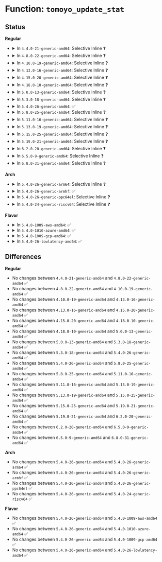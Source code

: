 # Function: <code>tomoyo_update_stat</code>

## Status
<b>Regular</b>
<ul>
<li>
<details>
<summary>In <code>4.4.0-21-generic-amd64</code>: Selective Inline ❓</summary>

```c
void tomoyo_update_stat(const u8 index)
```

```json
{
  "name": "tomoyo_update_stat",
  "collision_type": "Unique Global",
  "inline_type": "Selective",
  "funcs": [
    {
      "addr": 18446744071582418675,
      "name": "tomoyo_update_stat",
      "external": true,
      "loc": "security/tomoyo/common.c:2268",
      "file": "security/tomoyo/common.c",
      "inline": "not declared, inlined",
      "caller_inline": [
        "security/tomoyo/common.c:tomoyo_add_entry",
        "security/tomoyo/common.c:tomoyo_supervisor",
        "security/tomoyo/common.c:tomoyo_write_control"
      ],
      "caller_func": [
        "security/tomoyo/domain.c:tomoyo_assign_domain"
      ]
    }
  ],
  "symbols": [
    {
      "addr": 18446744071582428944,
      "name": "tomoyo_update_stat",
      "section": ".text",
      "bind": "STB_GLOBAL",
      "size": 37
    }
  ]
}
```
</details>
</li>
<li>
<details>
<summary>In <code>4.8.0-22-generic-amd64</code>: Selective Inline ❓</summary>

```c
void tomoyo_update_stat(const u8 index)
```

```json
{
  "name": "tomoyo_update_stat",
  "collision_type": "Unique Global",
  "inline_type": "Selective",
  "funcs": [
    {
      "addr": 18446744071582652314,
      "name": "tomoyo_update_stat",
      "external": true,
      "loc": "security/tomoyo/common.c:2268",
      "file": "security/tomoyo/common.c",
      "inline": "not declared, inlined",
      "caller_inline": [
        "security/tomoyo/common.c:tomoyo_write_control",
        "security/tomoyo/common.c:tomoyo_supervisor",
        "security/tomoyo/common.c:tomoyo_supervisor"
      ],
      "caller_func": [
        "security/tomoyo/domain.c:tomoyo_assign_domain"
      ]
    }
  ],
  "symbols": [
    {
      "addr": 18446744071582650672,
      "name": "tomoyo_update_stat",
      "section": ".text",
      "bind": "STB_GLOBAL",
      "size": 37
    }
  ]
}
```
</details>
</li>
<li>
<details>
<summary>In <code>4.10.0-19-generic-amd64</code>: Selective Inline ❓</summary>

```c
void tomoyo_update_stat(const u8 index)
```

```json
{
  "name": "tomoyo_update_stat",
  "collision_type": "Unique Global",
  "inline_type": "Selective",
  "funcs": [
    {
      "addr": 18446744071582745370,
      "name": "tomoyo_update_stat",
      "external": true,
      "loc": "security/tomoyo/common.c:2268",
      "file": "security/tomoyo/common.c",
      "inline": "not declared, inlined",
      "caller_inline": [
        "security/tomoyo/common.c:tomoyo_write_control",
        "security/tomoyo/common.c:tomoyo_supervisor",
        "security/tomoyo/common.c:tomoyo_supervisor"
      ],
      "caller_func": [
        "security/tomoyo/domain.c:tomoyo_assign_domain"
      ]
    }
  ],
  "symbols": [
    {
      "addr": 18446744071582743728,
      "name": "tomoyo_update_stat",
      "section": ".text",
      "bind": "STB_GLOBAL",
      "size": 37
    }
  ]
}
```
</details>
</li>
<li>
<details>
<summary>In <code>4.13.0-16-generic-amd64</code>: Selective Inline ❓</summary>

```c
void tomoyo_update_stat(const u8 index)
```

```json
{
  "name": "tomoyo_update_stat",
  "collision_type": "Unique Global",
  "inline_type": "Selective",
  "funcs": [
    {
      "addr": 18446744071582837996,
      "name": "tomoyo_update_stat",
      "external": true,
      "loc": "security/tomoyo/common.c:2268",
      "file": "security/tomoyo/common.c",
      "inline": "not declared, inlined",
      "caller_inline": [
        "security/tomoyo/common.c:tomoyo_write_control",
        "security/tomoyo/common.c:tomoyo_supervisor",
        "security/tomoyo/common.c:tomoyo_supervisor"
      ],
      "caller_func": [
        "security/tomoyo/domain.c:tomoyo_assign_domain"
      ]
    }
  ],
  "symbols": [
    {
      "addr": 18446744071582836080,
      "name": "tomoyo_update_stat",
      "section": ".text",
      "bind": "STB_GLOBAL",
      "size": 37
    }
  ]
}
```
</details>
</li>
<li>
<details>
<summary>In <code>4.15.0-20-generic-amd64</code>: Selective Inline ❓</summary>

```c
void tomoyo_update_stat(const u8 index)
```

```json
{
  "name": "tomoyo_update_stat",
  "collision_type": "Unique Global",
  "inline_type": "Selective",
  "funcs": [
    {
      "addr": 18446744071582994837,
      "name": "tomoyo_update_stat",
      "external": true,
      "loc": "security/tomoyo/common.c:2269",
      "file": "security/tomoyo/common.c",
      "inline": "not declared, inlined",
      "caller_inline": [
        "security/tomoyo/common.c:tomoyo_write_control",
        "security/tomoyo/common.c:tomoyo_supervisor",
        "security/tomoyo/common.c:tomoyo_supervisor"
      ],
      "caller_func": [
        "security/tomoyo/domain.c:tomoyo_assign_domain"
      ]
    }
  ],
  "symbols": [
    {
      "addr": 18446744071582992912,
      "name": "tomoyo_update_stat",
      "section": ".text",
      "bind": "STB_GLOBAL",
      "size": 38
    }
  ]
}
```
</details>
</li>
<li>
<details>
<summary>In <code>4.18.0-10-generic-amd64</code>: Selective Inline ❓</summary>

```c
void tomoyo_update_stat(const u8 index)
```

```json
{
  "name": "tomoyo_update_stat",
  "collision_type": "Unique Global",
  "inline_type": "Selective",
  "funcs": [
    {
      "addr": 18446744071583195226,
      "name": "tomoyo_update_stat",
      "external": true,
      "loc": "security/tomoyo/common.c:2269",
      "file": "security/tomoyo/common.c",
      "inline": "not declared, inlined",
      "caller_inline": [
        "security/tomoyo/common.c:tomoyo_write_control",
        "security/tomoyo/common.c:tomoyo_supervisor",
        "security/tomoyo/common.c:tomoyo_supervisor"
      ],
      "caller_func": [
        "security/tomoyo/domain.c:tomoyo_assign_domain"
      ]
    }
  ],
  "symbols": [
    {
      "addr": 18446744071583193472,
      "name": "tomoyo_update_stat",
      "section": ".text",
      "bind": "STB_GLOBAL",
      "size": 38
    }
  ]
}
```
</details>
</li>
<li>
<details>
<summary>In <code>5.0.0-13-generic-amd64</code>: Selective Inline ❓</summary>

```c
void tomoyo_update_stat(const u8 index)
```

```json
{
  "name": "tomoyo_update_stat",
  "collision_type": "Unique Global",
  "inline_type": "Selective",
  "funcs": [
    {
      "addr": 18446744071583311701,
      "name": "tomoyo_update_stat",
      "external": true,
      "loc": "security/tomoyo/common.c:2270",
      "file": "security/tomoyo/common.c",
      "inline": "not declared, inlined",
      "caller_inline": [
        "security/tomoyo/common.c:tomoyo_write_control",
        "security/tomoyo/common.c:tomoyo_supervisor",
        "security/tomoyo/common.c:tomoyo_supervisor"
      ],
      "caller_func": [
        "security/tomoyo/domain.c:tomoyo_assign_domain"
      ]
    }
  ],
  "symbols": [
    {
      "addr": 18446744071583309856,
      "name": "tomoyo_update_stat",
      "section": ".text",
      "bind": "STB_GLOBAL",
      "size": 38
    }
  ]
}
```
</details>
</li>
<li>
<details>
<summary>In <code>5.3.0-18-generic-amd64</code>: Selective Inline ❓</summary>

```c
void tomoyo_update_stat(const u8 index)
```

```json
{
  "name": "tomoyo_update_stat",
  "collision_type": "Unique Global",
  "inline_type": "Selective",
  "funcs": [
    {
      "addr": 18446744071583499000,
      "name": "tomoyo_update_stat",
      "external": true,
      "loc": "security/tomoyo/common.c:2335",
      "file": "security/tomoyo/common.c",
      "inline": "not declared, inlined",
      "caller_inline": [
        "security/tomoyo/common.c:tomoyo_write_control",
        "security/tomoyo/common.c:tomoyo_supervisor",
        "security/tomoyo/common.c:tomoyo_supervisor"
      ],
      "caller_func": [
        "security/tomoyo/domain.c:tomoyo_assign_domain"
      ]
    }
  ],
  "symbols": [
    {
      "addr": 18446744071583497136,
      "name": "tomoyo_update_stat",
      "section": ".text",
      "bind": "STB_GLOBAL",
      "size": 38
    }
  ]
}
```
</details>
</li>
<li>
<details>
<summary>In <code>5.4.0-26-generic-amd64</code>: ✅</summary>

```c
void tomoyo_update_stat(const u8 index)
```

```json
{
  "name": "tomoyo_update_stat",
  "collision_type": "Unique Global",
  "inline_type": "No",
  "funcs": [
    {
      "addr": 18446744071583601536,
      "name": "tomoyo_update_stat",
      "external": true,
      "loc": "security/tomoyo/common.c:2337",
      "file": "security/tomoyo/common.c",
      "inline": "seen, unknown",
      "caller_inline": [],
      "caller_func": [
        "security/tomoyo/common.c:tomoyo_write_control",
        "security/tomoyo/common.c:tomoyo_supervisor",
        "security/tomoyo/common.c:tomoyo_supervisor",
        "security/tomoyo/domain.c:tomoyo_assign_domain"
      ]
    }
  ],
  "symbols": [
    {
      "addr": 18446744071583601536,
      "name": "tomoyo_update_stat",
      "section": ".text",
      "bind": "STB_GLOBAL",
      "size": 43
    }
  ]
}
```
</details>
</li>
<li>
<details>
<summary>In <code>5.8.0-25-generic-amd64</code>: Selective Inline ❓</summary>

```c
void tomoyo_update_stat(const u8 index)
```

```json
{
  "name": "tomoyo_update_stat",
  "collision_type": "Unique Global",
  "inline_type": "Selective",
  "funcs": [
    {
      "addr": 18446744071583962342,
      "name": "tomoyo_update_stat",
      "external": true,
      "loc": "security/tomoyo/common.c:2337",
      "file": "security/tomoyo/common.c",
      "inline": "not declared, inlined",
      "caller_inline": [
        "security/tomoyo/common.c:tomoyo_write_control",
        "security/tomoyo/common.c:tomoyo_supervisor",
        "security/tomoyo/common.c:tomoyo_add_entry"
      ],
      "caller_func": [
        "security/tomoyo/domain.c:tomoyo_assign_domain"
      ]
    }
  ],
  "symbols": [
    {
      "addr": 18446744071583960704,
      "name": "tomoyo_update_stat",
      "section": ".text",
      "bind": "STB_GLOBAL",
      "size": 46
    }
  ]
}
```
</details>
</li>
<li>
<details>
<summary>In <code>5.11.0-16-generic-amd64</code>: Selective Inline ❓</summary>

```c
void tomoyo_update_stat(const u8 index)
```

```json
{
  "name": "tomoyo_update_stat",
  "collision_type": "Unique Global",
  "inline_type": "Selective",
  "funcs": [
    {
      "addr": 18446744071584082198,
      "name": "tomoyo_update_stat",
      "external": true,
      "loc": "security/tomoyo/common.c:2337",
      "file": "security/tomoyo/common.c",
      "inline": "not declared, inlined",
      "caller_inline": [
        "security/tomoyo/common.c:tomoyo_write_control",
        "security/tomoyo/common.c:tomoyo_supervisor",
        "security/tomoyo/common.c:tomoyo_add_entry"
      ],
      "caller_func": [
        "security/tomoyo/domain.c:tomoyo_assign_domain"
      ]
    }
  ],
  "symbols": [
    {
      "addr": 18446744071584080560,
      "name": "tomoyo_update_stat",
      "section": ".text",
      "bind": "STB_GLOBAL",
      "size": 46
    }
  ]
}
```
</details>
</li>
<li>
<details>
<summary>In <code>5.13.0-19-generic-amd64</code>: Selective Inline ❓</summary>

```c
void tomoyo_update_stat(const u8 index)
```

```json
{
  "name": "tomoyo_update_stat",
  "collision_type": "Unique Global",
  "inline_type": "Selective",
  "funcs": [
    {
      "addr": 18446744071584109964,
      "name": "tomoyo_update_stat",
      "external": true,
      "loc": "security/tomoyo/common.c:2337",
      "file": "security/tomoyo/common.c",
      "inline": "not declared, inlined",
      "caller_inline": [
        "security/tomoyo/common.c:tomoyo_write_control",
        "security/tomoyo/common.c:tomoyo_supervisor",
        "security/tomoyo/common.c:tomoyo_add_entry"
      ],
      "caller_func": [
        "security/tomoyo/domain.c:tomoyo_assign_domain"
      ]
    }
  ],
  "symbols": [
    {
      "addr": 18446744071584108144,
      "name": "tomoyo_update_stat",
      "section": ".text",
      "bind": "STB_GLOBAL",
      "size": 46
    }
  ]
}
```
</details>
</li>
<li>
<details>
<summary>In <code>5.15.0-25-generic-amd64</code>: Selective Inline ❓</summary>

```c
void tomoyo_update_stat(const u8 index)
```

```json
{
  "name": "tomoyo_update_stat",
  "collision_type": "Unique Global",
  "inline_type": "Selective",
  "funcs": [
    {
      "addr": 18446744071584490455,
      "name": "tomoyo_update_stat",
      "external": true,
      "loc": "security/tomoyo/common.c:2337",
      "file": "security/tomoyo/common.c",
      "inline": "not declared, inlined",
      "caller_inline": [
        "security/tomoyo/common.c:tomoyo_write_control",
        "security/tomoyo/common.c:tomoyo_supervisor",
        "security/tomoyo/common.c:tomoyo_add_entry"
      ],
      "caller_func": [
        "security/tomoyo/domain.c:tomoyo_assign_domain"
      ]
    }
  ],
  "symbols": [
    {
      "addr": 18446744071584488768,
      "name": "tomoyo_update_stat",
      "section": ".text",
      "bind": "STB_GLOBAL",
      "size": 93
    }
  ]
}
```
</details>
</li>
<li>
<details>
<summary>In <code>5.19.0-21-generic-amd64</code>: Selective Inline ❓</summary>

```c
void tomoyo_update_stat(const u8 index)
```

```json
{
  "name": "tomoyo_update_stat",
  "collision_type": "Unique Global",
  "inline_type": "Selective",
  "funcs": [
    {
      "addr": 18446744071585125527,
      "name": "tomoyo_update_stat",
      "external": true,
      "loc": "security/tomoyo/common.c:2328",
      "file": "security/tomoyo/common.c",
      "inline": "not declared, inlined",
      "caller_inline": [
        "security/tomoyo/common.c:tomoyo_write_control",
        "security/tomoyo/common.c:tomoyo_supervisor",
        "security/tomoyo/common.c:tomoyo_add_entry"
      ],
      "caller_func": [
        "security/tomoyo/domain.c:tomoyo_assign_domain"
      ]
    }
  ],
  "symbols": [
    {
      "addr": 18446744071585123760,
      "name": "tomoyo_update_stat",
      "section": ".text",
      "bind": "STB_GLOBAL",
      "size": 103
    }
  ]
}
```
</details>
</li>
<li>
<details>
<summary>In <code>6.2.0-20-generic-amd64</code>: Selective Inline ❓</summary>

```c
void tomoyo_update_stat(const u8 index)
```

```json
{
  "name": "tomoyo_update_stat",
  "collision_type": "Unique Global",
  "inline_type": "Selective",
  "funcs": [
    {
      "addr": 18446744071585850045,
      "name": "tomoyo_update_stat",
      "external": true,
      "loc": "security/tomoyo/common.c:2328",
      "file": "security/tomoyo/common.c",
      "inline": "not declared, inlined",
      "caller_inline": [
        "security/tomoyo/common.c:tomoyo_write_control",
        "security/tomoyo/common.c:tomoyo_supervisor",
        "security/tomoyo/common.c:tomoyo_add_entry"
      ],
      "caller_func": [
        "security/tomoyo/domain.c:tomoyo_assign_domain"
      ]
    }
  ],
  "symbols": [
    {
      "addr": 18446744071585848128,
      "name": "tomoyo_update_stat",
      "section": ".text",
      "bind": "STB_GLOBAL",
      "size": 103
    }
  ]
}
```
</details>
</li>
<li>
<details>
<summary>In <code>6.5.0-9-generic-amd64</code>: Selective Inline ❓</summary>

```c
void tomoyo_update_stat(const u8 index)
```

```json
{
  "name": "tomoyo_update_stat",
  "collision_type": "Unique Global",
  "inline_type": "Selective",
  "funcs": [
    {
      "addr": 18446744071586082060,
      "name": "tomoyo_update_stat",
      "external": true,
      "loc": "security/tomoyo/common.c:2328",
      "file": "security/tomoyo/common.c",
      "inline": "not declared, inlined",
      "caller_inline": [
        "security/tomoyo/common.c:tomoyo_write_control",
        "security/tomoyo/common.c:tomoyo_supervisor",
        "security/tomoyo/common.c:tomoyo_add_entry"
      ],
      "caller_func": [
        "security/tomoyo/domain.c:tomoyo_assign_domain"
      ]
    }
  ],
  "symbols": [
    {
      "addr": 18446744071586080096,
      "name": "tomoyo_update_stat",
      "section": ".text",
      "bind": "STB_GLOBAL",
      "size": 103
    }
  ]
}
```
</details>
</li>
<li>
<details>
<summary>In <code>6.8.0-31-generic-amd64</code>: Selective Inline ❓</summary>

```c
void tomoyo_update_stat(const u8 index)
```

```json
{
  "name": "tomoyo_update_stat",
  "collision_type": "Unique Global",
  "inline_type": "Selective",
  "funcs": [
    {
      "addr": 18446744071586331164,
      "name": "tomoyo_update_stat",
      "external": true,
      "loc": "security/tomoyo/common.c:2329",
      "file": "security/tomoyo/common.c",
      "inline": "not declared, inlined",
      "caller_inline": [
        "security/tomoyo/common.c:tomoyo_write_control",
        "security/tomoyo/common.c:tomoyo_supervisor",
        "security/tomoyo/common.c:tomoyo_add_entry"
      ],
      "caller_func": [
        "security/tomoyo/domain.c:tomoyo_assign_domain"
      ]
    }
  ],
  "symbols": [
    {
      "addr": 18446744071586329104,
      "name": "tomoyo_update_stat",
      "section": ".text",
      "bind": "STB_GLOBAL",
      "size": 103
    }
  ]
}
```
</details>
</li>
</ul>
<b>Arch</b>
<ul>
<li>
<details>
<summary>In <code>5.4.0-26-generic-arm64</code>: Selective Inline ❓</summary>

```c
void tomoyo_update_stat(const u8 index)
```

```json
{
  "name": "tomoyo_update_stat",
  "collision_type": "Unique Global",
  "inline_type": "Selective",
  "funcs": [
    {
      "addr": 18446603336495387744,
      "name": "tomoyo_update_stat",
      "external": true,
      "loc": "security/tomoyo/common.c:2337",
      "file": "security/tomoyo/common.c",
      "inline": "not declared, inlined",
      "caller_inline": [
        "security/tomoyo/common.c:tomoyo_write_control",
        "security/tomoyo/common.c:tomoyo_supervisor",
        "security/tomoyo/common.c:tomoyo_supervisor"
      ],
      "caller_func": [
        "security/tomoyo/domain.c:tomoyo_assign_domain"
      ]
    }
  ],
  "symbols": [
    {
      "addr": 18446603336495385656,
      "name": "tomoyo_update_stat",
      "section": ".text",
      "bind": "STB_GLOBAL",
      "size": 108
    }
  ]
}
```
</details>
</li>
<li>
<details>
<summary>In <code>5.4.0-26-generic-armhf</code>: ✅</summary>

```c
void tomoyo_update_stat(const u8 index)
```

```json
{
  "name": "tomoyo_update_stat",
  "collision_type": "Unique Global",
  "inline_type": "No",
  "funcs": [
    {
      "addr": 3228757304,
      "name": "tomoyo_update_stat",
      "external": true,
      "loc": "security/tomoyo/common.c:2337",
      "file": "security/tomoyo/common.c",
      "inline": "seen, unknown",
      "caller_inline": [],
      "caller_func": [
        "security/tomoyo/common.c:tomoyo_write_control",
        "security/tomoyo/common.c:tomoyo_supervisor",
        "security/tomoyo/common.c:tomoyo_supervisor",
        "security/tomoyo/domain.c:tomoyo_assign_domain"
      ]
    }
  ],
  "symbols": [
    {
      "addr": 3228757304,
      "name": "tomoyo_update_stat",
      "section": ".text",
      "bind": "STB_GLOBAL",
      "size": 80
    }
  ]
}
```
</details>
</li>
<li>
<details>
<summary>In <code>5.4.0-26-generic-ppc64el</code>: Selective Inline ❓</summary>

```c
void tomoyo_update_stat(const u8 index)
```

```json
{
  "name": "tomoyo_update_stat",
  "collision_type": "Unique Global",
  "inline_type": "Selective",
  "funcs": [
    {
      "addr": 13835058055289409256,
      "name": "tomoyo_update_stat",
      "external": true,
      "loc": "security/tomoyo/common.c:2337",
      "file": "security/tomoyo/common.c",
      "inline": "not declared, inlined",
      "caller_inline": [
        "security/tomoyo/common.c:tomoyo_write_control",
        "security/tomoyo/common.c:tomoyo_supervisor",
        "security/tomoyo/common.c:tomoyo_supervisor"
      ],
      "caller_func": [
        "security/tomoyo/domain.c:tomoyo_assign_domain"
      ]
    }
  ],
  "symbols": [
    {
      "addr": 13835058055289405728,
      "name": "tomoyo_update_stat",
      "section": ".text",
      "bind": "STB_GLOBAL",
      "size": 124
    }
  ]
}
```
</details>
</li>
<li>
<details>
<summary>In <code>5.4.0-24-generic-riscv64</code>: Selective Inline ❓</summary>

```c
void tomoyo_update_stat(const u8 index)
```

```json
{
  "name": "tomoyo_update_stat",
  "collision_type": "Unique Global",
  "inline_type": "Selective",
  "funcs": [
    {
      "addr": 18446743936274590040,
      "name": "tomoyo_update_stat",
      "external": true,
      "loc": "security/tomoyo/common.c:2337",
      "file": "security/tomoyo/common.c",
      "inline": "not declared, inlined",
      "caller_inline": [
        "security/tomoyo/common.c:tomoyo_write_control",
        "security/tomoyo/common.c:tomoyo_supervisor",
        "security/tomoyo/common.c:tomoyo_supervisor"
      ],
      "caller_func": [
        "security/tomoyo/domain.c:tomoyo_assign_domain"
      ]
    }
  ],
  "symbols": [
    {
      "addr": 18446743936274588388,
      "name": "tomoyo_update_stat",
      "section": ".text",
      "bind": "STB_GLOBAL",
      "size": 70
    }
  ]
}
```
</details>
</li>
</ul>
<b>Flavor</b>
<ul>
<li>
<details>
<summary>In <code>5.4.0-1009-aws-amd64</code>: ✅</summary>

```c
void tomoyo_update_stat(const u8 index)
```

```json
{
  "name": "tomoyo_update_stat",
  "collision_type": "Unique Global",
  "inline_type": "No",
  "funcs": [
    {
      "addr": 18446744071583570272,
      "name": "tomoyo_update_stat",
      "external": true,
      "loc": "security/tomoyo/common.c:2337",
      "file": "security/tomoyo/common.c",
      "inline": "seen, unknown",
      "caller_inline": [],
      "caller_func": [
        "security/tomoyo/common.c:tomoyo_write_control",
        "security/tomoyo/common.c:tomoyo_supervisor",
        "security/tomoyo/common.c:tomoyo_supervisor",
        "security/tomoyo/domain.c:tomoyo_assign_domain"
      ]
    }
  ],
  "symbols": [
    {
      "addr": 18446744071583570272,
      "name": "tomoyo_update_stat",
      "section": ".text",
      "bind": "STB_GLOBAL",
      "size": 43
    }
  ]
}
```
</details>
</li>
<li>
<details>
<summary>In <code>5.4.0-1010-azure-amd64</code>: ✅</summary>

```c
void tomoyo_update_stat(const u8 index)
```

```json
{
  "name": "tomoyo_update_stat",
  "collision_type": "Unique Global",
  "inline_type": "No",
  "funcs": [
    {
      "addr": 18446744071583507328,
      "name": "tomoyo_update_stat",
      "external": true,
      "loc": "security/tomoyo/common.c:2337",
      "file": "security/tomoyo/common.c",
      "inline": "seen, unknown",
      "caller_inline": [],
      "caller_func": [
        "security/tomoyo/common.c:tomoyo_write_control",
        "security/tomoyo/common.c:tomoyo_supervisor",
        "security/tomoyo/common.c:tomoyo_supervisor",
        "security/tomoyo/domain.c:tomoyo_assign_domain"
      ]
    }
  ],
  "symbols": [
    {
      "addr": 18446744071583507328,
      "name": "tomoyo_update_stat",
      "section": ".text",
      "bind": "STB_GLOBAL",
      "size": 43
    }
  ]
}
```
</details>
</li>
<li>
<details>
<summary>In <code>5.4.0-1009-gcp-amd64</code>: ✅</summary>

```c
void tomoyo_update_stat(const u8 index)
```

```json
{
  "name": "tomoyo_update_stat",
  "collision_type": "Unique Global",
  "inline_type": "No",
  "funcs": [
    {
      "addr": 18446744071583554048,
      "name": "tomoyo_update_stat",
      "external": true,
      "loc": "security/tomoyo/common.c:2337",
      "file": "security/tomoyo/common.c",
      "inline": "seen, unknown",
      "caller_inline": [],
      "caller_func": [
        "security/tomoyo/common.c:tomoyo_write_control",
        "security/tomoyo/common.c:tomoyo_supervisor",
        "security/tomoyo/common.c:tomoyo_supervisor",
        "security/tomoyo/domain.c:tomoyo_assign_domain"
      ]
    }
  ],
  "symbols": [
    {
      "addr": 18446744071583554048,
      "name": "tomoyo_update_stat",
      "section": ".text",
      "bind": "STB_GLOBAL",
      "size": 43
    }
  ]
}
```
</details>
</li>
<li>
<details>
<summary>In <code>5.4.0-26-lowlatency-amd64</code>: ✅</summary>

```c
void tomoyo_update_stat(const u8 index)
```

```json
{
  "name": "tomoyo_update_stat",
  "collision_type": "Unique Global",
  "inline_type": "No",
  "funcs": [
    {
      "addr": 18446744071583651104,
      "name": "tomoyo_update_stat",
      "external": true,
      "loc": "security/tomoyo/common.c:2337",
      "file": "security/tomoyo/common.c",
      "inline": "seen, unknown",
      "caller_inline": [],
      "caller_func": [
        "security/tomoyo/common.c:tomoyo_write_control",
        "security/tomoyo/common.c:tomoyo_supervisor",
        "security/tomoyo/common.c:tomoyo_supervisor",
        "security/tomoyo/domain.c:tomoyo_assign_domain"
      ]
    }
  ],
  "symbols": [
    {
      "addr": 18446744071583651104,
      "name": "tomoyo_update_stat",
      "section": ".text",
      "bind": "STB_GLOBAL",
      "size": 43
    }
  ]
}
```
</details>
</li>
</ul>

## Differences
<b>Regular</b>
<ul>
<li>
No changes between <code>4.4.0-21-generic-amd64</code> and <code>4.8.0-22-generic-amd64</code> ✅
</li>
<li>
No changes between <code>4.8.0-22-generic-amd64</code> and <code>4.10.0-19-generic-amd64</code> ✅
</li>
<li>
No changes between <code>4.10.0-19-generic-amd64</code> and <code>4.13.0-16-generic-amd64</code> ✅
</li>
<li>
No changes between <code>4.13.0-16-generic-amd64</code> and <code>4.15.0-20-generic-amd64</code> ✅
</li>
<li>
No changes between <code>4.15.0-20-generic-amd64</code> and <code>4.18.0-10-generic-amd64</code> ✅
</li>
<li>
No changes between <code>4.18.0-10-generic-amd64</code> and <code>5.0.0-13-generic-amd64</code> ✅
</li>
<li>
No changes between <code>5.0.0-13-generic-amd64</code> and <code>5.3.0-18-generic-amd64</code> ✅
</li>
<li>
No changes between <code>5.3.0-18-generic-amd64</code> and <code>5.4.0-26-generic-amd64</code> ✅
</li>
<li>
No changes between <code>5.4.0-26-generic-amd64</code> and <code>5.8.0-25-generic-amd64</code> ✅
</li>
<li>
No changes between <code>5.8.0-25-generic-amd64</code> and <code>5.11.0-16-generic-amd64</code> ✅
</li>
<li>
No changes between <code>5.11.0-16-generic-amd64</code> and <code>5.13.0-19-generic-amd64</code> ✅
</li>
<li>
No changes between <code>5.13.0-19-generic-amd64</code> and <code>5.15.0-25-generic-amd64</code> ✅
</li>
<li>
No changes between <code>5.15.0-25-generic-amd64</code> and <code>5.19.0-21-generic-amd64</code> ✅
</li>
<li>
No changes between <code>5.19.0-21-generic-amd64</code> and <code>6.2.0-20-generic-amd64</code> ✅
</li>
<li>
No changes between <code>6.2.0-20-generic-amd64</code> and <code>6.5.0-9-generic-amd64</code> ✅
</li>
<li>
No changes between <code>6.5.0-9-generic-amd64</code> and <code>6.8.0-31-generic-amd64</code> ✅
</li>
</ul>
<b>Arch</b>
<ul>
<li>
No changes between <code>5.4.0-26-generic-amd64</code> and <code>5.4.0-26-generic-arm64</code> ✅
</li>
<li>
No changes between <code>5.4.0-26-generic-amd64</code> and <code>5.4.0-26-generic-armhf</code> ✅
</li>
<li>
No changes between <code>5.4.0-26-generic-amd64</code> and <code>5.4.0-26-generic-ppc64el</code> ✅
</li>
<li>
No changes between <code>5.4.0-26-generic-amd64</code> and <code>5.4.0-24-generic-riscv64</code> ✅
</li>
</ul>
<b>Flavor</b>
<ul>
<li>
No changes between <code>5.4.0-26-generic-amd64</code> and <code>5.4.0-1009-aws-amd64</code> ✅
</li>
<li>
No changes between <code>5.4.0-26-generic-amd64</code> and <code>5.4.0-1010-azure-amd64</code> ✅
</li>
<li>
No changes between <code>5.4.0-26-generic-amd64</code> and <code>5.4.0-1009-gcp-amd64</code> ✅
</li>
<li>
No changes between <code>5.4.0-26-generic-amd64</code> and <code>5.4.0-26-lowlatency-amd64</code> ✅
</li>
</ul>
